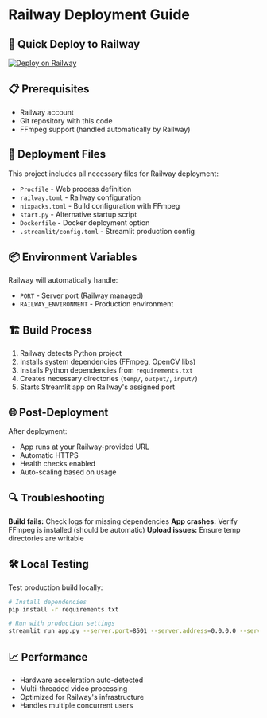 # Railway Deployment Guide

## 🚀 Quick Deploy to Railway

[![Deploy on Railway](https://railway.app/button.svg)](https://railway.app/new/template)

## 📋 Prerequisites

- Railway account
- Git repository with this code
- FFmpeg support (handled automatically by Railway)

## 🔧 Deployment Files

This project includes all necessary files for Railway deployment:

- `Procfile` - Web process definition
- `railway.toml` - Railway configuration
- `nixpacks.toml` - Build configuration with FFmpeg
- `start.py` - Alternative startup script
- `Dockerfile` - Docker deployment option
- `.streamlit/config.toml` - Streamlit production config

## 📦 Environment Variables

Railway will automatically handle:
- `PORT` - Server port (Railway managed)
- `RAILWAY_ENVIRONMENT` - Production environment

## 🏗️ Build Process

1. Railway detects Python project
2. Installs system dependencies (FFmpeg, OpenCV libs)
3. Installs Python dependencies from `requirements.txt`
4. Creates necessary directories (`temp/`, `output/`, `input/`)
5. Starts Streamlit app on Railway's assigned port

## 🌐 Post-Deployment

After deployment:
- App runs at your Railway-provided URL
- Automatic HTTPS
- Health checks enabled
- Auto-scaling based on usage

## 🔍 Troubleshooting

**Build fails:** Check logs for missing dependencies
**App crashes:** Verify FFmpeg is installed (should be automatic)
**Upload issues:** Ensure temp directories are writable

## 🛠️ Local Testing

Test production build locally:
```bash
# Install dependencies
pip install -r requirements.txt

# Run with production settings
streamlit run app.py --server.port=8501 --server.address=0.0.0.0 --server.headless=true
```

## 📈 Performance

- Hardware acceleration auto-detected
- Multi-threaded video processing
- Optimized for Railway's infrastructure
- Handles multiple concurrent users 